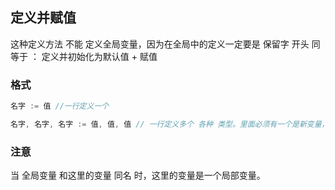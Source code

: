 ##  定义并赋值
这种定义方法 不能 定义全局变量，因为在全局中的定义一定要是 保留字 开头
同等于 ： 定义并初始化为默认值 + 赋值

###   格式
```go
名字 := 值 //一行定义一个
```
```go
名字, 名字, 名字 := 值, 值, 值 // 一行定义多个 各种 类型。里面必须有一个是新变量，不是新变量的只作赋值不做重复定义
```


###   注意
当 全局变量 和这里的变量 同名 时，这里的变量是一个局部变量。
